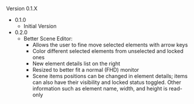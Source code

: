 Version 0.1.X
 - 0.1.0
   - Initial Version
 - 0.2.0
   - Better Scene Editor:
     - Allows the user to fine move selected elements with arrow keys
     - Color different selected elements from unselected and locked ones
     - New element details list on the right
     - Resized to better fit a normal (FHD) monitor
     - Scene items positions can be changed in element details; items can also have their visibility and locked status toggled. Other information such as element name, width, and height is read-only